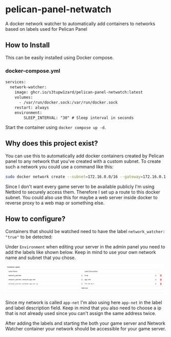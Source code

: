 # pelican-panel-netwatch
A docker network watcher to automatically add containers to networks based on labels used for Pelican Panel

## How to Install

This can be easily installed using Docker compose.

### docker-compose.yml

```docker-compose
services:
  network-watcher:
    image: ghcr.io/s3tupw1zard/pelican-panel-netwatch:latest
    volumes:
      - /var/run/docker.sock:/var/run/docker.sock
    restart: always
    environment:
        SLEEP_INTERVAL: "30" # Sleep interval in seconds
```

Start the container using `docker compose up -d`.

## Why does this project exist?

You can use this to automatically add docker containers created by Pelican panel to any network that you've created with a custom subnet.
To create such a network you could use a command like this:

```bash
sudo docker network create --subnet=172.16.0.0/16 --gateway=172.16.0.1 --attachable <network_name>
```

Since I don't want every game server to be available publicly I'm using Netbird to securely access them. Therefore I set up a route to this docker subnet.
You could also use this for maybe a web server inside docker to reverse proxy to a web map or something else.

## How to configure?

Containers that should be watched need to have the label `network_watcher: "true"` to be detected:

Under `Environment` when editing your server in the admin panel you need to add the labels like shown below. Keep in mind to use your own network name and subnet that you chose.

![Pelican Panel Labels](assets/pelican-panel-labels.png)


Since my network is called `app-net` I'm also using here `app-net` in the label and label description field.
Keep in mind that you also need to choose a ip that is not already used since you can't assign the same address twice.


After adding the labels and starting the both your game server and Network Watcher container your network should be accessible for your game server.
